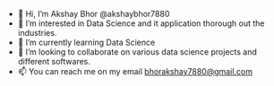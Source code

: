 - 👋 Hi, I’m Akshay Bhor @akshaybhor7880
- 👀 I’m interested in Data Science and it application thorough out the industries.
- 🌱 I’m currently learning Data Science
- 💞️ I’m looking to collaborate on various data science projects and different softwares.
- 📫 You can reach me on my email bhorakshay7880@gmail.com

<!---
akshaybhor7880/akshaybhor7880 is a ✨ special ✨ repository because its `README.md` (this file) appears on your GitHub profile.
You can click the Preview link to take a look at your changes.
--->
